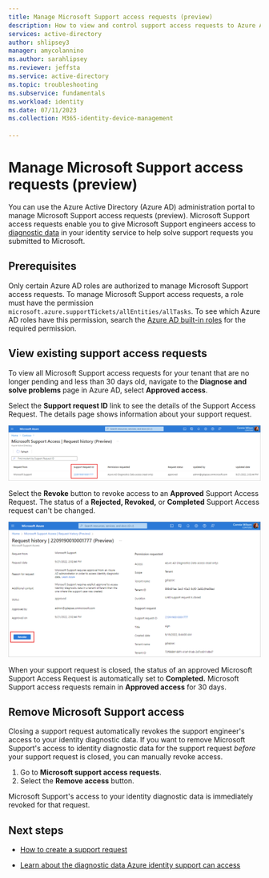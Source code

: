 ```yaml
---
title: Manage Microsoft Support access requests (preview)
description: How to view and control support access requests to Azure Active Directory identity data
services: active-directory
author: shlipsey3
manager: amycolannino
ms.author: sarahlipsey
ms.reviewer: jeffsta
ms.service: active-directory
ms.topic: troubleshooting
ms.subservice: fundamentals
ms.workload: identity
ms.date: 07/11/2023
ms.collection: M365-identity-device-management

---
```

# Manage Microsoft Support access requests (preview)

You can use the Azure Active Directory (Azure AD) administration portal to manage Microsoft Support access requests (preview). Microsoft Support access requests enable you to give Microsoft Support engineers access to [diagnostic data](concept-diagnostic-data-access.md) in your identity service to help solve support requests you submitted to Microsoft.

## Prerequisites

Only certain Azure AD roles are authorized to manage Microsoft Support access requests. To manage Microsoft Support access requests, a role must have the permission `microsoft.azure.supportTickets/allEntities/allTasks`. To see which Azure AD roles have this permission, search the [Azure AD built-in roles](../roles/permissions-reference.md) for the required permission.

## View existing support access requests

To view all Microsoft Support access requests for your tenant that are no longer pending and less than 30 days old, navigate to the **Diagnose and solve problems** page in Azure AD, select **Approved access**. 

Select the **Support request ID** link to see the details of the Support Access Request. The details page shows information about your support request.

![Screenshot of the Support access requests with the pending requests link highlighted](media/how-to-manage-support-access-requests/request-history.png)

Select the **Revoke** button to revoke access to an **Approved** Support Access Request. The status of a **Rejected, Revoked,** or **Completed** Support Access request can't be changed. 

![Screenshot of the Support access requests history with the Revoke button highlighted](media/how-to-manage-support-access-requests/request-history-details.png)

When your support request is closed, the status of an approved Microsoft Support Access Request is automatically set to **Completed.** Microsoft Support access requests remain in **Approved access** for 30 days.

## Remove Microsoft Support access

Closing a support request automatically revokes the support engineer's access to your identity diagnostic data. If you want to remove Microsoft Support's access to identity diagnostic data for the support request *before* your support request is closed, you can manually revoke access. 

1. Go to **Microsoft support access requests**.
1. Select the **Remove access** button.
<!--- Check on the process --->
Microsoft Support's access to your identity diagnostic data is immediately revoked for that request.



## Next steps

- [How to create a support request](how-to-get-support.md)

- [Learn about the diagnostic data Azure identity support can access](concept-diagnostic-data-access.md)
